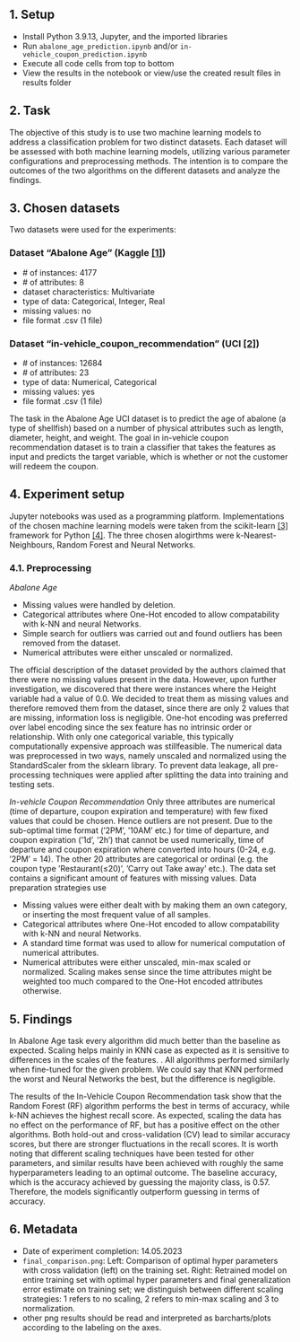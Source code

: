 ## 1. Setup 
- Install Python 3.9.13, Jupyter, and the imported libraries
- Run `abalone_age_prediction.ipynb` and/or `in-vehicle_coupon_prediction.ipynb`
- Execute all code cells from top to bottom
- View the results in the notebook or view/use the created result files in results folder

## 2. Task
The objective of this study is to use two machine learning models to address a classification problem for two distinct datasets. Each dataset will be assessed with both machine learning models, utilizing various parameter configurations and preprocessing methods. The intention is to compare the outcomes of the two algorithms on the different datasets and analyze the findings.

## 3. Chosen datasets
Two datasets were used for the experiments:
 
### Dataset “Abalone Age” (Kaggle [[1]](https://archive-beta.ics.uci.edu/dataset/1/abalone))
- \# of instances:	4177
- \# of attributes:	8
- dataset characteristics:	Multivariate
- type of data:	    Categorical, Integer, Real
- missing values:	no
- file format	    .csv (1 file)

### Dataset “in-vehicle_coupon_recommendation” (UCI [[2]](https://archive-beta.ics.uci.edu/dataset/603/in+vehicle+coupon+recommendation))
- \# of instances:	12684
- \# of attributes:	23
- type of data:	    Numerical, Categorical
- missing values:	yes
- file format	    .csv (1 file) 

The task in the Abalone Age UCI dataset is to predict the age of abalone (a type of shellfish) based on a number of physical attributes such as length, diameter, height, and weight.
The goal in in-vehicle coupon recommendation dataset is to train a classifier that takes the features as input and predicts the target variable, which is whether or not the customer will redeem the coupon.


## 4. Experiment setup
Jupyter notebooks was used as a programming platform. Implementations of the chosen machine learning models were taken from the scikit-learn [[3]](https://scikit-learn.org/stable/) framework for Python [[4]](https://www.python.org/). The three chosen alogirthms were k-Nearest-Neighbours, Random Forest and Neural Networks.

### 4.1. Preprocessing
*Abalone Age*
- Missing values were handled by deletion.
- Categorical attributes where One-Hot encoded to allow compatability with k-NN and neural Networks.
- Simple search for outliers was carried out and found outliers has been removed from the dataset.
- Numerical attributes were either unscaled or normalized.

The official description of the dataset provided by the authors claimed that there were no missing values
present in the data. However, upon further investigation, we discovered that there were instances where the
Height variable had a value of 0.0. We decided to treat them as missing values and therefore removed them
from the dataset, since there are only 2 values that are missing, information loss is negligible.
One-hot encoding was preferred over label encoding since the sex feature has no intrinsic order or relationship. With only one categorical variable, this typically computationally expensive approach was stillfeasible.
The numerical data was preprocessed in two ways, namely unscaled and normalized using the StandardScaler from the sklearn library.
To prevent data leakage, all pre-processing techniques were applied after splitting the data into training
and testing sets.

*In-vehicle Coupon Recommendation*
Only three attributes are numerical (time of departure, coupon expiration and temperature) with few fixed
values that could be chosen. Hence outliers are not present. Due to the sub-optimal time format (’2PM’,
’10AM’ etc.) for time of departure, and coupon expiration (’1d’, ’2h’) that cannot be used numerically,
time of departure and coupon expiration where converted into hours (0-24, e.g. ’2PM’ = 14). The other
20 attributes are categorical or ordinal (e.g. the coupon type ’Restaurant(≤20)’, ’Carry out Take away’
etc.). The data set contains a significant amount of features with missing values. Data
preparation strategies use
- Missing values were either dealt with by making them an own category, or inserting the most frequent
value of all samples.
- Categorical attributes where One-Hot encoded to allow compatability with k-NN and neural Networks.
- A standard time format was used to allow for numerical computation of numerical attributes.
- Numerical attributes were either unscaled, min-max scaled or normalized. Scaling makes sense since
the time attributes might be weighted too much compared to the One-Hot encoded attributes otherwise.



## 5. Findings
In Abalone Age task every algorithm did much better than the baseline as expected. Scaling helps mainly in KNN case as expected as it is sensitive to differences in the scales of the features. . All algorithms performed similarly when fine-tuned for the given problem. We could say that KNN performed the worst and Neural Networks the best, but the difference is negligible.


The results of the In-Vehicle Coupon Recommendation task show that the Random Forest (RF) algorithm performs the best in terms of accuracy, while k-NN achieves the highest recall score. As expected, scaling the data has no effect on the performance of RF, but has a positive effect on the other algorithms. Both hold-out and cross-validation (CV) lead to similar accuracy scores, but there are stronger fluctuations in the recall scores. It is worth noting that different scaling techniques have been tested for other parameters, and similar results have been achieved with roughly the same hyperparameters leading to an optimal outcome. The baseline accuracy, which is the accuracy achieved by guessing the majority class, is 0.57. Therefore, the models significantly outperform guessing in terms of accuracy.

## 6. Metadata 
- Date of experiment completion: 14.05.2023
- `final_comparison.png`: Left: Comparison of optimal hyper parameters with cross validation (left) on the training set. Right:
Retrained model on entire training set with optimal hyper parameters and final generalization error
estimate on training set; we distinguish between different scaling strategies: 1 refers to no scaling,
2 refers to min-max scaling and 3 to normalization.
- other png results should be read and interpreted as barcharts/plots according to the labeling on the axes.
